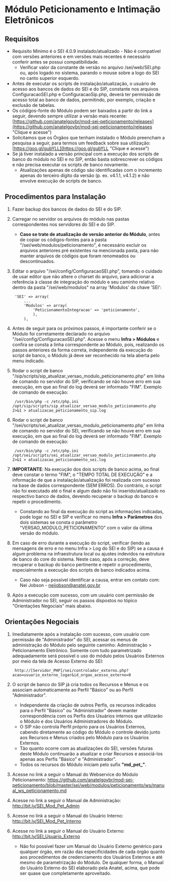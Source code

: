 # Módulo Peticionamento e Intimação Eletrônicos

## Requisitos
- Requisito Mínimo é o SEI 4.0.9 instalado/atualizado - Não é compatível com versões anteriores e em versões mais recentes é necessário conferir antes se possui compatibilidade.
   - Verificar valor da constante de versão no arquivo /sei/web/SEI.php ou, após logado no sistema, parando o mouse sobre a logo do SEI no canto superior esquerdo.
- Antes de executar os scripts de instalação/atualização, o usuário de acesso aos bancos de dados do SEI e do SIP, constante nos arquivos ConfiguracaoSEI.php e ConfiguracaoSip.php, deverá ter permissão de acesso total ao banco de dados, permitindo, por exemplo, criação e exclusão de tabelas.
- Os códigos-fonte do Módulo podem ser baixados a partir do link a seguir, devendo sempre utilizar a versão mais recente: [https://github.com/anatelgovbr/mod-sei-peticionamento/releases](https://github.com/anatelgovbr/mod-sei-peticionamento/releases "Clique e acesse")
- Solicitamos que os Órgãos que tenham instalado o Módulo preencham a pesquisa a seguir, para termos um feedback sobre sua utilização: [https://goo.gl/gubYLL](https://goo.gl/gubYLL "Clique e acesse")
- Se já tiver instalado a versão principal com a execução dos scripts de banco do módulo no SEI e no SIP, então basta sobrescrever os códigos e não precisa executar os scripts de banco novamente.
   - Atualizações apenas de código são identificadas com o incremento apenas do terceiro dígito da versão (p. ex. v4.1.1, v4.1.2) e não envolve execução de scripts de banco.

## Procedimentos para Instalação
1. Fazer backup dos bancos de dados do SEI e do SIP.
2. Carregar no servidor os arquivos do módulo nas pastas correspondentes nos servidores do SEI e do SIP.
   - **Caso se trate de atualização de versão anterior do Módulo**, antes de copiar os códigos-fontes para a pasta "/sei/web/modulos/peticionamento", é necessário excluir os arquivos anteriores pré existentes na mencionada pasta, para não manter arquivos de códigos que foram renomeados ou descontinuados.
3. Editar o arquivo "/sei/config/ConfiguracaoSEI.php", tomando o cuidado de usar editor que não altere o charset do arquivo, para adicionar a referência à classe de integração do módulo e seu caminho relativo dentro da pasta "/sei/web/modulos" na array 'Modulos' da chave 'SEI':

		'SEI' => array(
			...
			'Modulos' => array(
				'PeticionamentoIntegracao' => 'peticionamento',
				),
			),

4. Antes de seguir para os próximos passos, é importante conferir se o Módulo foi corretamente declarado no arquivo "/sei/config/ConfiguracaoSEI.php". Acesse o menu **Infra > Módulos** e confira se consta a linha correspondente ao Módulo, pois, realizando os passos anteriores da forma correta, independente da execução do script de banco, o Módulo já deve ser reconhecido na tela aberta pelo menu indicado.
5. Rodar o script de banco "/sip/scripts/sip_atualizar_versao_modulo_peticionamento.php" em linha de comando no servidor do SIP, verificando se não houve erro em sua execução, em que ao final do log deverá ser informado "FIM". Exemplo de comando de execução:

		/usr/bin/php -c /etc/php.ini /opt/sip/scripts/sip_atualizar_versao_modulo_peticionamento.php 2>&1 > atualizacao_peticionamento_sip.log

6. Rodar o script de banco "/sei/scripts/sei_atualizar_versao_modulo_peticionamento.php" em linha de comando no servidor do SEI, verificando se não houve erro em sua execução, em que ao final do log deverá ser informado "FIM". Exemplo de comando de execução:

		/usr/bin/php -c /etc/php.ini /opt/sei/scripts/sei_atualizar_versao_modulo_peticionamento.php 2>&1 > atualizacao_peticionamento_sei.log

7. **IMPORTANTE**: Na execução dos dois scripts de banco acima, ao final deve constar o termo "FIM", o "TEMPO TOTAL DE EXECUÇÃO" e a informação de que a instalação/atualização foi realizada com sucesso na base de dados correspondente (SEM ERROS). Do contrário, o script não foi executado até o final e algum dado não foi inserido/atualizado no respectivo banco de dados, devendo recuperar o backup do banco e repetir o procedimento.
   - Constando ao final da execução do script as informações indicadas, pode logar no SEI e SIP e verificar no menu **Infra > Parâmetros** dos dois sistemas se consta o parâmetro "VERSAO_MODULO_PETICIONAMENTO" com o valor da última versão do módulo.
8. Em caso de erro durante a execução do script, verificar (lendo as mensagens de erro e no menu Infra > Log do SEI e do SIP) se a causa é algum problema na infraestrutura local ou ajustes indevidos na estrutura de banco do core do sistema. Neste caso, após a correção, deve recuperar o backup do banco pertinente e repetir o procedimento, especialmente a execução dos scripts de banco indicados acima.
	- Caso não seja possível identificar a causa, entrar em contato com: Nei Jobson - neijobson@anatel.gov.br
9. Após a execução com sucesso, com um usuário com permissão de Administrador no SEI, seguir os passos dispostos no tópico "Orientações Negociais" mais abaixo.

## Orientações Negociais
1. Imediatamente após a instalação com sucesso, com usuário com permissão de "Administrador" do SEI, acessar os menus de administração do Módulo pelo seguinte caminho: Administração > Peticionamento Eletrônico. Somente com tudo parametrizado adequadamente será possível o uso do módulo pelos Usuários Externos por meio da tela de Acesso Externo do SEI:

		http://[Servidor_PHP]/sei/controlador_externo.php?acao=usuario_externo_logar&id_orgao_acesso_externo=0

2. O script de banco do SIP já cria todos os Recursos e Menus e os associam automaticamente ao Perfil "Básico" ou ao Perfil "Administrador".
	- Independente da criação de outros Perfis, os recursos indicados para o Perfil "Básico" ou "Administrador" devem manter correspondência com os Perfis dos Usuários internos que utilizarão o Módulo e dos Usuários Administradores do Módulo.
	- O SIP não controla Perfil próprio para os Usuários Externos, cabendo diretamente ao código do Módulo o controle devido junto aos Recursos e Menus criados pelo Módulo para os Usuários Externos.
	- Tão quanto ocorre com as atualizações do SEI, versões futuras deste Módulo continuarão a atualizar e criar Recursos e associá-los apenas aos Perfis "Básico" e "Administrador".
	- Todos os recursos do Módulo iniciam pelo sufix **"md_pet_"**.
3. Acesse no link a seguir o Manual do Webservice do Módulo Peticionamento: https://github.com/anatelgovbr/mod-sei-peticionamento/blob/master/sei/web/modulos/peticionamento/ws/manual_ws_peticionamento.md
4. Acesse no link a seguir o Manual de Administração: http://bit.ly/SEI_Mod_Pet_Admin
5. Acesse no link a seguir o Manual do Usuário Interno: http://bit.ly/SEI_Mod_Pet_Interno
6. Acesse no link a seguir o Manual do Usuário Externo: http://bit.ly/SEI_Usuario_Externo
	- Não foi possível fazer um Manual do Usuário Externo genérico para qualquer órgão, em razão das especificidades de cada órgão quanto aos procedimentos de credenciamento dos Usuários Externos e até mesmo de parametrização do Módulo. De qualquer forma, o Manual do Usuário Externo do SEI elaborado pela Anatel, acima, que pode ser quase que completamente aproveitado.